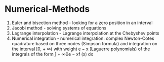 # Numerical-Methods

1. Euler and bisection method - looking for a zero position in an interval 
2. Jacobi method - solving systems of equations
3. Lagrange interpolation - Lagrange interpolation at the Chebyshev points
4. Numerical integration - numerical integration: complex Newton-Cotes quadrature based on three nodes (Simpson formula) and integration on the interval [0, + ∞) with weight e − x (Laguerre polynomials) of the integrals of the form ∫ + ∞0e − xf (x) dx
